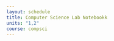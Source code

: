 ```yaml
---
layout: schedule
title: Computer Science Lab Notebookk
units: "1,2"
course: compsci
---
```


<link rel = "stylesheet" href="index.css">

